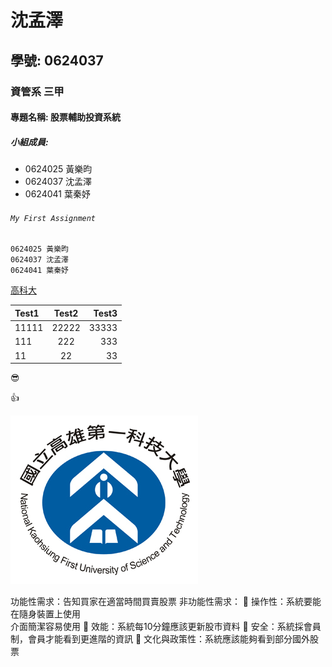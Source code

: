 # 沈孟澤

## 學號: 0624037

### 資管系 三甲

#### 專題名稱: 股票輔助投資系統

##### 小組成員:

* 0624025 黃樂昀
* 0624037 沈孟澤
* 0624041 葉秦妤
 
###### `My First Assignment`

```
0624025 黃樂昀
0624037 沈孟澤
0624041 葉秦妤
```

[高科大](https://www.nkust.edu.tw/)


| Test1 | Test2 | Test3 |
|:------|:-----:|------:|
| 11111 | 22222 | 33333 |
| 111 | 222 | 333 |
| 11 | 22 | 33 |


:sunglasses:

:thumbsup:

![NKFUST](nkfust.jpg "第一科大")

功能性需求：告知買家在適當時間買賣股票
非功能性需求：
	操作性：系統要能在隨身裝置上使用  
介面簡潔容易使用
	效能：系統每10分鐘應該更新股市資料
	安全：系統採會員制，會員才能看到更進階的資訊
	文化與政策性：系統應該能夠看到部分國外股票


